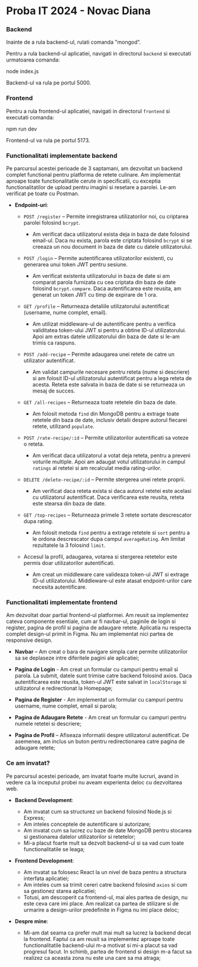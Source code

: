 # Proba IT 2024 - Novac Diana

### Backend
Inainte de a rula backend-ul, rulati comanda "mongod".

Pentru a rula backend-ul aplicatiei, navigati in directorul `backend` si executati urmatoarea comanda:

node index.js

Backend-ul va rula pe portul 5000. 

### Frontend
Pentru a rula frontend-ul aplicatiei, navigati in directorul `frontend` si executati comanda:

npm run dev

Frontend-ul va rula pe portul 5173.

### Functionalitati implementate backend

Pe parcursul acestei perioade de 3 saptamani, am dezvoltat un backend complet functional pentru platforma de retete culinare. Am implementat aproape toate functionalitatile cerute in specificatii, cu exceptia functionalitatilor de upload pentru imagini si resetare a parolei. Le-am verificat pe toate cu Postman.

- **Endpoint-uri**:
  - `POST /register` – Permite inregistrarea utilizatorilor noi, cu criptarea parolei folosind `bcrypt`.
    - Am verificat daca utilizatorul exista deja in baza de date folosind email-ul. Daca nu exista, parola este criptata folosind `bcrypt` si se creeaza un nou document in baza de date cu datele utilizatorului.

  - `POST /login` – Permite autentificarea utilizatorilor existenti, cu generarea unui token JWT pentru sesiune.
    - Am verificat existenta utilizatorului in baza de date si am comparat parola furnizata cu cea criptata din baza de date folosind `bcrypt.compare`. Daca autentificarea este reusita, am generat un token JWT cu timp de expirare de 1 ora.

  - `GET /profile` – Returneaza detaliile utilizatorului autentificat (username, nume complet, email).
    - Am utilizat middleware-ul de autentificare pentru a verifica validitatea token-ului JWT si pentru a obtine ID-ul utilizatorului. Apoi am extras datele utilizatorului din baza de date si le-am trimis ca raspuns.

  - `POST /add-recipe` – Permite adaugarea unei retete de catre un utilizator autentificat.
    - Am validat campurile necesare pentru reteta (nume si descriere) si am folosit ID-ul utilizatorului autentificat pentru a lega reteta de acesta. Reteta este salvata in baza de date si se returneaza un mesaj de succes.

  - `GET /all-recipes` – Returneaza toate retetele din baza de date.
    - Am folosit metoda `find` din MongoDB pentru a extrage toate retetele din baza de date, inclusiv detalii despre autorul fiecarei retete, utilizand `populate`.

  - `POST /rate-recipe/:id` – Permite utilizatorilor autentificati sa voteze o reteta.
    - Am verificat daca utilizatorul a votat deja reteta, pentru a preveni voturile multiple. Apoi am adaugat votul utilizatorului in campul `ratings` al retetei si am recalculat media rating-urilor.

  - `DELETE /delete-recipe/:id` – Permite stergerea unei retete proprii.
    - Am verificat daca reteta exista si daca autorul retetei este acelasi cu utilizatorul autentificat. Daca verificarea este reusita, reteta este stearsa din baza de date.

  - `GET /top-recipes` – Returneaza primele 3 retete sortate descrescator dupa rating.
    - Am folosit metoda `find` pentru a extrage retetele si `sort` pentru a le ordona descrescator dupa campul `averageRating`. Am limitat rezultatele la 3 folosind `limit`.

   - Accesul la profil, adaugarea, votarea si stergerea retetelor este permis doar utilizatorilor autentificati.
     - Am creat un middleware care valideaza token-ul JWT si extrage ID-ul utilizatorului. Middleware-ul este atasat endpoint-urilor care necesita autentificare.

### Functionalitati implementate frontend

Am dezvoltat doar partial frontend-ul platformei. Am reusit sa implementez cateva componente esentiale, cum ar fi navbar-ul, paginile de login si register, pagina de profil si pagina de adaugare retete. Aplicatia nu respecta complet design-ul primit in Figma. Nu am implementat nici partea de
responsive design.

  - **Navbar** – Am creat o bara de navigare simpla care permite utilizatorilor sa se deplaseze intre diferitele pagini ale aplicatiei;

  - **Pagina de Login** - Am creat un formular cu campuri pentru email si parola. La submit, datele sunt trimise catre backend folosind axios. Daca autentificarea este reusita, token-ul JWT este salvat in `localStorage` si utilizatorul e redirectionat la Homepage;

  - **Pagina de Register** - Am implementat un formular cu campuri pentru username, nume complet, email si parola;

  - **Pagina de Adaugare Retete** - Am creat un formular cu campuri pentru numele retetei si descriere;

  - **Pagina de Profil** – Afiseaza informatii despre utilizatorul autentificat. De asemenea, am inclus un buton pentru redirectionarea catre pagina de adaugare retete;

### Ce am invatat?

Pe parcursul acestei perioade, am invatat foarte multe lucruri, avand in vedere ca la inceputul probei nu aveam experienta deloc cu dezvoltarea web.

- **Backend Development**:
  - Am invatat cum sa structurez un backend folosind Node.js si Express;
  - Am inteles conceptele de autentificare si autorizare;
  - Am invatat cum sa lucrez cu baze de date MongoDB pentru stocarea si gestionarea datelor utilizatorilor si retetelor;
  - Mi-a placut foarte mult sa dezvolt backend-ul si sa vad cum toate functionalitatile se leaga;

- **Frontend Development**:
  - Am invatat sa folosesc React la un nivel de baza pentru a structura interfata aplicatiei;
  - Am inteles cum sa trimit cereri catre backend folosind `axios` si cum sa gestionez starea aplicatiei;
  - Totusi, am descoperit ca frontend-ul, mai ales partea de design, nu este ceva care imi place. Am realizat ca partea de stilizare si de urmarire a design-urilor predefinite in Figma nu imi place deloc;

- **Despre mine**:
  - Mi-am dat seama ca prefer mult mai mult sa lucrez la backend decat la frontend. Faptul ca am reusit sa implementez aproape toate functionalitatile backend-ului m-a motivat si mi-a placut sa vad progresul facut. In schimb, partea de frontend si design m-a facut sa realizez ca aceasta zona nu este una care sa ma atraga;
